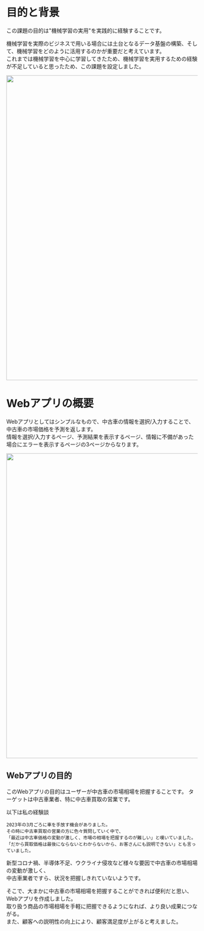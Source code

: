 # 目的と背景
この課題の目的は"機械学習の実用"を実践的に経験することです。

機械学習を実際のビジネスで用いる場合には土台となるデータ基盤の構築、そして、機械学習をどのように活用するのかが重要だと考えています。\
これまでは機械学習を中心に学習してきたため、機械学習を実用するための経験が不足していると思ったため、この課題を設定しました。

<image src="https://github.com/Yusuke-Hi/self-learning/assets/131725916/8856523d-61ae-41e2-b7bc-f134c757df85" width=800>

# Webアプリの概要
Webアプリとしてはシンプルなもので、中古車の情報を選択/入力することで、中古車の市場価格を予測を返します。\
情報を選択/入力するページ、予測結果を表示するページ、情報に不備があった場合にエラーを表示するページの3ページからなります。


<image src="https://github.com/Yusuke-Hi/self-learning/assets/131725916/e555370a-76b2-420a-86cd-74416b7e4ec0)" width=800>

## Webアプリの目的
このWebアプリの目的はユーザーが中古車の市場相場を把握することです。
ターゲットは中古車業者、特に中古車買取の営業です。

以下は私の経験談

    2023年の3月ごろに車を手放す機会がありました。
    その時に中古車買取の営業の方に色々質問していく中で、
    「最近は中古車価格の変動が激しく、市場の相場を把握するのが難しい」と嘆いていました。
    「だから買取価格は最後にならないとわからないから、お客さんにも説明できない」とも言っていました。

新型コロナ禍、半導体不足、ウクライナ侵攻など様々な要因で中古車の市場相場の変動が激しく、\
中古車業者ですら、状況を把握しきれていないようです。

そこで、大まかに中古車の市場相場を把握することができれば便利だと思い、Webアプリを作成しました。\
取り扱う商品の市場相場を手軽に把握できるようになれば、より良い成果につながる。\
また、顧客への説明性の向上により、顧客満足度が上がると考えました。










